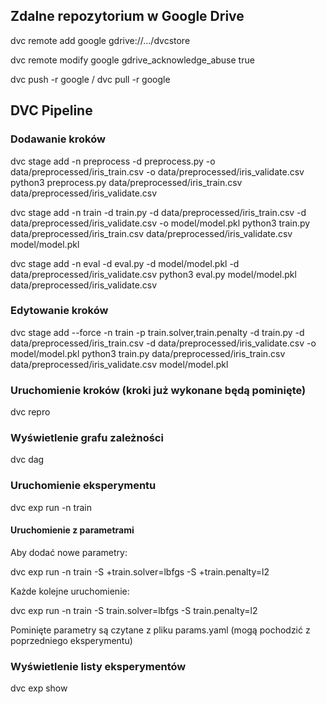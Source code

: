 ## Zdalne repozytorium w Google Drive

dvc remote add google gdrive://.../dvcstore

dvc remote modify google gdrive_acknowledge_abuse true

dvc push -r google / dvc pull -r google

## DVC Pipeline

### Dodawanie kroków

dvc stage add -n preprocess -d preprocess.py -o data/preprocessed/iris_train.csv -o data/preprocessed/iris_validate.csv python3 preprocess.py data/preprocessed/iris_train.csv data/preprocessed/iris_validate.csv

dvc stage add -n train -d train.py -d data/preprocessed/iris_train.csv -d data/preprocessed/iris_validate.csv -o model/model.pkl python3 train.py data/preprocessed/iris_train.csv data/preprocessed/iris_validate.csv model/model.pkl

dvc stage add -n eval -d eval.py -d model/model.pkl -d data/preprocessed/iris_validate.csv python3 eval.py model/model.pkl data/preprocessed/iris_validate.csv

### Edytowanie kroków

dvc stage add --force -n train -p train.solver,train.penalty -d train.py -d data/preprocessed/iris_train.csv -d data/preprocessed/iris_validate.csv -o model/model.pkl python3 train.py data/preprocessed/iris_train.csv data/preprocessed/iris_validate.csv model/model.pkl

### Uruchomienie kroków (kroki już wykonane będą pominięte)

dvc repro

### Wyświetlenie grafu zależności

dvc dag

### Uruchomienie eksperymentu

dvc exp run -n train

#### Uruchomienie z parametrami

Aby dodać nowe parametry:

dvc exp run -n train -S +train.solver=lbfgs -S +train.penalty=l2

Każde kolejne uruchomienie:

dvc exp run -n train -S train.solver=lbfgs -S train.penalty=l2

Pominięte parametry są czytane z pliku params.yaml (mogą pochodzić z poprzedniego eksperymentu)

### Wyświetlenie listy eksperymentów

dvc exp show